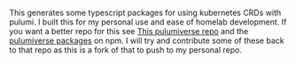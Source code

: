 This generates some typescript packages for using kubernetes CRDs with pulumi.
I built this for my personal use and ease of homelab development. If you want a better repo for this see
[This pulumiverse repo](https://raw.githubusercontent.com/prometheus-community/helm-charts/main/charts/kube-prometheus-stack/crds/crd-alertmanagerconfigs.yaml)
and the [pulumiverse packages](https://www.npmjs.com/search?q=%40pulumiverse) on npm. I will try and contribute some of
these back to that repo as this is a fork of that to push to my personal repo.